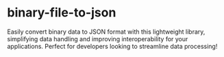 # binary-file-to-json
Easily convert binary data to JSON format with this lightweight library, simplifying data handling and improving interoperability for your applications. Perfect for developers looking to streamline data processing!
